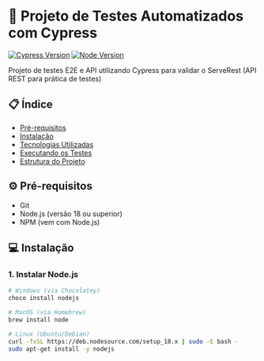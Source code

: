 # 🚀 Projeto de Testes Automatizados com Cypress

[![Cypress Version](https://img.shields.io/badge/Cypress-14.3.2-brightgreen)](https://www.cypress.io/)
[![Node Version](https://img.shields.io/badge/Node.js-18.x+-blue)](https://nodejs.org/)

Projeto de testes E2E e API utilizando Cypress para validar o ServeRest (API REST para prática de testes)

## 📋 Índice
- [Pré-requisitos](#-pré-requisitos)
- [Instalação](#-instalação)
- [Tecnologias Utilizadas](#-tecnologias-utilizadas)
- [Executando os Testes](#-executando-os-testes)
- [Estrutura do Projeto](#-estrutura-do-projeto)

## ⚙️ Pré-requisitos
- Git
- Node.js (versão 18 ou superior)
- NPM (vem com Node.js)

## 💻 Instalação

### 1. Instalar Node.js
```bash
# Windows (via Chocolatey)
choco install nodejs

# MacOS (via Homebrew)
brew install node

# Linux (Ubuntu/Debian)
curl -fsSL https://deb.nodesource.com/setup_18.x | sudo -E bash -
sudo apt-get install -y nodejs